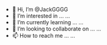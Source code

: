 - 👋 Hi, I’m @JackGGGG
- 👀 I’m interested in ... ...
- 🌱 I’m currently learning ... ...
- 💞️ I’m looking to collaborate on ... ...
- 📫 How to reach me ... ...

<!---
JackGGGG/JackGGGG is a ✨ special ✨ repository because its `README.md` (this file) appears on your GitHub profile.
You can click the Preview link to take a look at your changes.
... ... ...
--->
